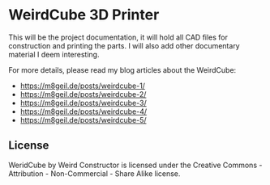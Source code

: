 WeirdCube 3D Printer
====================

This will be the project documentation, it will hold all CAD files
for construction and printing the parts. I will also add other
documentary material I deem interesting.

For more details, please read my blog articles about the WeirdCube:

- https://m8geil.de/posts/weirdcube-1/
- https://m8geil.de/posts/weirdcube-2/
- https://m8geil.de/posts/weirdcube-3/
- https://m8geil.de/posts/weirdcube-4/
- https://m8geil.de/posts/weirdcube-5/

## License

WeridCube by Weird Constructor is licensed under
the Creative Commons - Attribution - Non-Commercial - Share Alike license.
